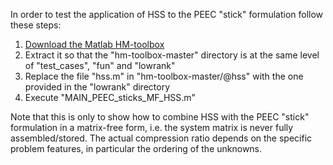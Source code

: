 In order to test the application of HSS to the PEEC "stick" formulation follow these steps:
1. [Download the Matlab HM-toolbox](https://github.com/numpi/hm-toolbox)
2. Extract it so that the "hm-toolbox-master" directory is at the same level of "test_cases", "fun" and "lowrank"
3. Replace the file "hss.m" in "hm-toolbox-master/@hss" with the one provided in the "lowrank" directory
4. Execute "MAIN_PEEC_sticks_MF_HSS.m"

Note that this is only to show how to combine  HSS with the PEEC "stick" formulation in a matrix-free form, i.e. the system matrix is never fully assembled/stored. The actual compression ratio depends on the specific problem features, in particular the ordering of the unknowns.
